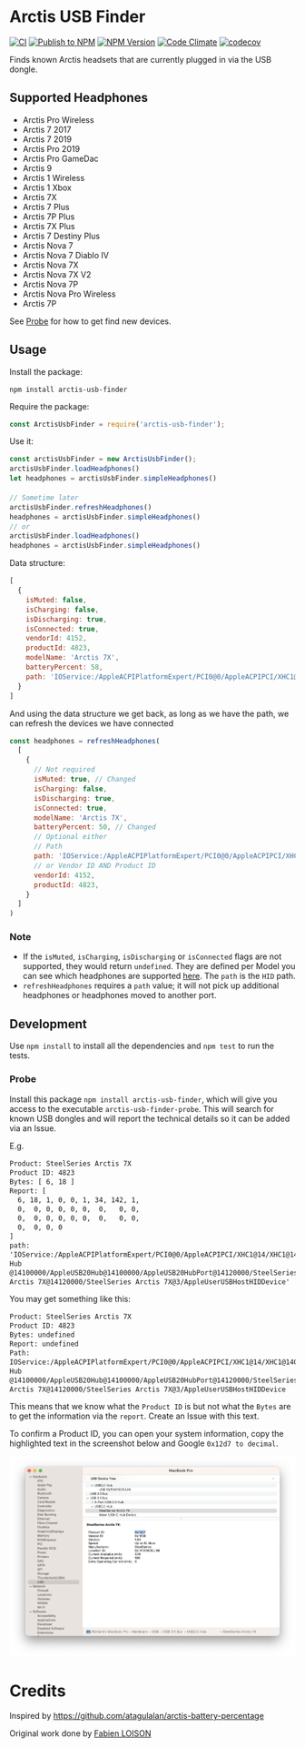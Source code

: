 # Arctis USB Finder

[![CI](https://github.com/richrace/arctis-usb-finder/actions/workflows/ci.yml/badge.svg?branch=main)](https://github.com/richrace/arctis-usb-finder/actions/workflows/ci.yml)
[![Publish to NPM](https://github.com/richrace/arctis-usb-finder/actions/workflows/npm-publish.yml/badge.svg)](https://github.com/richrace/arctis-usb-finder/actions/workflows/npm-publish.yml)
[![NPM Version](https://badge.fury.io/js/arctis-usb-finder.svg?style=flat)](https://npmjs.org/package/arctis-usb-finder)
[![Code Climate](https://codeclimate.com/github/richrace/arctis-usb-finder/badges/gpa.svg)](https://codeclimate.com/github/richrace/arctis-usb-finder)
[![codecov](https://codecov.io/gh/richrace/arctis-usb-finder/branch/main/graph/badge.svg?token=T3QMYY47AT)](https://codecov.io/gh/richrace/arctis-usb-finder)

Finds known Arctis headsets that are currently plugged in via the USB dongle.

## Supported Headphones

* Arctis Pro Wireless
* Arctis 7 2017
* Arctis 7 2019
* Arctis Pro 2019
* Arctis Pro GameDac
* Arctis 9
* Arctis 1 Wireless
* Arctis 1 Xbox
* Arctis 7X
* Arctis 7 Plus
* Arctis 7P Plus
* Arctis 7X Plus
* Arctis 7 Destiny Plus
* Arctis Nova 7
* Arctis Nova 7 Diablo IV
* Arctis Nova 7X
* Arctis Nova 7X V2
* Arctis Nova 7P
* Arctis Nova Pro Wireless
* Arctis 7P

See [Probe](#probe) for how to get find new devices.

## Usage

Install the package:
```
npm install arctis-usb-finder
```

Require the package:
```js
const ArctisUsbFinder = require('arctis-usb-finder');
```

Use it:
```js
const arctisUsbFinder = new ArctisUsbFinder();
arctisUsbFinder.loadHeadphones()
let headphones = arctisUsbFinder.simpleHeadphones()

// Sometime later
arctisUsbFinder.refreshHeadphones()
headphones = arctisUsbFinder.simpleHeadphones()
// or
arctisUsbFinder.loadHeadphones()
headphones = arctisUsbFinder.simpleHeadphones()
```

Data structure:
```js
[
  {
    isMuted: false,
    isCharging: false,
    isDischarging: true,
    isConnected: true,
    vendorId: 4152,
    productId: 4823,
    modelName: 'Arctis 7X',
    batteryPercent: 58,
    path: 'IOService:/AppleACPIPlatformExpert/PCI0@0/AppleACPIPCI/XHC1@14/XHC1@14000000/HS06@14100000/USB2.0 Hub             @14100000/AppleUSB20Hub@14100000/AppleUSB20HubPort@14120000/SteelSeries Arctis 7X@14120000/SteelSeries Arctis 7X@3/AppleUserUSBHostHIDDevice'
  }
]
```

And using the data structure we get back, as long as we have the path, we can refresh the devices we have connected

```js
const headphones = refreshHeadphones(
  [
    {
      // Not required
      isMuted: true, // Changed
      isCharging: false,
      isDischarging: true,
      isConnected: true,
      modelName: 'Arctis 7X',
      batteryPercent: 50, // Changed
      // Optional either
      // Path
      path: 'IOService:/AppleACPIPlatformExpert/PCI0@0/AppleACPIPCI/XHC1@14/XHC1@14000000/HS06@14100000/USB2.0 Hub             @14100000/AppleUSB20Hub@14100000/AppleUSB20HubPort@14120000/SteelSeries Arctis 7X@14120000/SteelSeries Arctis 7X@3/AppleUserUSBHostHIDDevice',
      // or Vendor ID AND Product ID
      vendorId: 4152,
      productId: 4823,
    }
  ]
)
```

### Note

* If the `isMuted`, `isCharging`, `isDischarging` or `isConnected` flags are not supported, they would return `undefined`. They are defined per Model you can see which headphones are supported [here](src/headphone_list.ts). The `path` is the `HID` path.
* `refreshHeadphones` requires a `path` value; it will not pick up additional headphones or headphones moved to another port.

## Development

Use `npm install` to install all the dependencies and `npm test` to run the tests.

### Probe

Install this package `npm install arctis-usb-finder`, which will give you access to the executable `arctis-usb-finder-probe`. This will search for known USB dongles and will report the technical details so it can be added via an Issue.

E.g.

```
Product: SteelSeries Arctis 7X
Product ID: 4823
Bytes: [ 6, 18 ]
Report: [
  6, 18, 1, 0, 0, 1, 34, 142, 1,
  0,  0, 0, 0, 0, 0,  0,   0, 0,
  0,  0, 0, 0, 0, 0,  0,   0, 0,
  0,  0, 0, 0
]
path: 'IOService:/AppleACPIPlatformExpert/PCI0@0/AppleACPIPCI/XHC1@14/XHC1@14000000/HS06@14100000/USB2.0 Hub             @14100000/AppleUSB20Hub@14100000/AppleUSB20HubPort@14120000/SteelSeries Arctis 7X@14120000/SteelSeries Arctis 7X@3/AppleUserUSBHostHIDDevice'
```

You may get something like this:

```
Product: SteelSeries Arctis 7X
Product ID: 4823
Bytes: undefined
Report: undefined
Path: IOService:/AppleACPIPlatformExpert/PCI0@0/AppleACPIPCI/XHC1@14/XHC1@14000000/HS06@14100000/USB2.0 Hub             @14100000/AppleUSB20Hub@14100000/AppleUSB20HubPort@14120000/SteelSeries Arctis 7X@14120000/SteelSeries Arctis 7X@3/AppleUserUSBHostHIDDevice
```

This means that we know what the `Product ID` is but not what the `Bytes` are to get the information via the `report`. Create an Issue with this text.

To confirm a Product ID, you can open your system information, copy the highlighted text in the screenshot below and Google `0x12d7 to decimal`.

![macOS of System Information showing the Product ID](docs/lookup_product_id.png)

# Credits

Inspired by https://github.com/atagulalan/arctis-battery-percentage

Original work done by [Fabien LOISON](https://blog.flozz.fr/2020/05/25/reverse-engineering-recuperer-le-niveau-de-batterie-du-casque-sans-fil-steelseries-arctis-7/)
